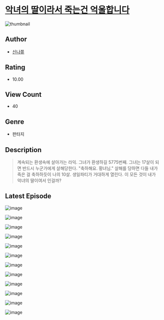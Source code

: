 # [악녀의 딸이라서 죽는건 억울합니다](https://comic.naver.com/challenge/list?titleId=810736)
![thumbnail](https://image-comic.pstatic.net/user_contents_data/challenge_comic/2023/05/24/258015/upload_3559081984157563193_480x623.jpeg)

## Author
- [신나쮸](https://comic.naver.com/artistTitle?id=258015)

## Rating
- 10.00

## View Count
- 40

## Genre
- 판타지

## Description
> 계속되는 환생속에 살아가는 라익. 그녀가 환생하길 5775번째. 그녀는 17살이 되면 반드시 누군가에게 살해당한다. "축하해요. 황녀님." 살해를 당하면 다들 내가 죽은 걸 축하하듯이 나의 10살. 생일파티가 거대하게 열린다. 이 모든 것이 내가 악녀의 딸이여서 인걸까?


## Latest Episode
![image](https://image-comic.pstatic.net/user_contents_data/challenge_comic/2023/05/24/258015/upload_3990527057790840889.jpeg)

![image](https://image-comic.pstatic.net/user_contents_data/challenge_comic/2023/05/24/258015/upload_3689914169944139108.jpeg)

![image](https://image-comic.pstatic.net/user_contents_data/challenge_comic/2023/05/24/258015/upload_3618751372987610470.jpeg)

![image](https://image-comic.pstatic.net/user_contents_data/challenge_comic/2023/05/24/258015/upload_3689628095782216547.jpeg)

![image](https://image-comic.pstatic.net/user_contents_data/challenge_comic/2023/05/24/258015/upload_3834027158946538597.jpeg)

![image](https://image-comic.pstatic.net/user_contents_data/challenge_comic/2023/05/24/258015/upload_4122824672728330595.jpeg)

![image](https://image-comic.pstatic.net/user_contents_data/challenge_comic/2023/05/24/258015/upload_3630855921475806259.jpeg)

![image](https://image-comic.pstatic.net/user_contents_data/challenge_comic/2023/05/24/258015/upload_7378362067195094066.jpeg)

![image](https://image-comic.pstatic.net/user_contents_data/challenge_comic/2023/05/24/258015/upload_3991703723506677558.jpeg)

![image](https://image-comic.pstatic.net/user_contents_data/challenge_comic/2023/05/24/258015/upload_7365748449111847221.jpeg)

![image](https://image-comic.pstatic.net/user_contents_data/challenge_comic/2023/05/24/258015/upload_3978422507775539298.jpeg)

![image](https://image-comic.pstatic.net/user_contents_data/challenge_comic/2023/05/24/258015/upload_3618752467315340898.jpeg)
